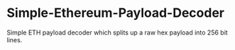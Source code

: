 # Simple-Ethereum-Payload-Decoder
Simple ETH payload decoder which splits up a raw hex payload into 256 bit lines.
